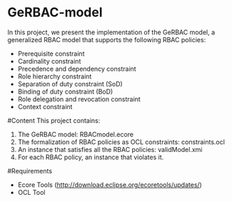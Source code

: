 GeRBAC-model
============

In this project, we present the implementation of the GeRBAC model, a generalized RBAC model that supports the following RBAC policies:
* Prerequisite constraint
* Cardinality constraint
* Precedence and dependency constraint
* Role hierarchy constraint
* Separation of duty constraint (SoD)
* Binding of duty constraint (BoD)
* Role delegation and revocation constraint
* Context constraint

#Content
This project contains:

1. The GeRBAC model: RBACmodel.ecore
2. The formalization of RBAC policies as OCL constraints: constraints.ocl
3. An instance that satisfies all the RBAC policies: validModel.xmi
4. For each RBAC policy, an instance that violates it.

#Requirements
* Ecore Tools (http://download.eclipse.org/ecoretools/updates/)
* OCL Tool
